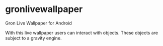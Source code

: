 gronlivewallpaper
=================

Gron Live Wallpaper for Android

With this live wallpaper users can interact with objects. These objects are subject to a gravity engine.
